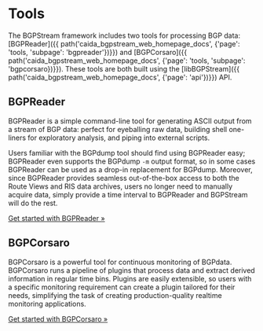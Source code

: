 Tools
=====

The BGPStream framework includes two tools for processing BGP data:
[BGPReader]({{ path('caida_bgpstream_web_homepage_docs', {'page': 'tools,
'subpage': 'bgpreader'})}})
and
[BGPCorsaro]({{ path('caida_bgpstream_web_homepage_docs', {'page': 'tools,
'subpage': 'bgpcorsaro})}}).
These tools are both built using the
[libBGPStream]({{ path('caida_bgpstream_web_homepage_docs', {'page': 'api'})}}) API.

BGPReader
---------

BGPReader is a simple command-line tool for generating ASCII output from a
stream of BGP data: perfect for eyeballing raw data, building shell one-liners
for exploratory analysis, and piping into external scripts.

Users familiar with the BGPdump tool should find using BGPReader easy; BGPReader
even supports the BGPdump `-m` output format, so in some cases BGPReader can be
used as a drop-in replacement for BGPdump. Moreover, since BGPReader provides
seamless out-of-the-box access to both the Route Views and RIS data archives,
users no longer need to manually acquire data, simply provide a time interval to
BGPReader and BGPStream will do the rest.

<a href="{{ path('caida_bgpstream_web_homepage_docs', {'page': 'tools,
'subpage': 'bgpreader'})}}"
    class="btn btn-primary btn-md">
    Get started with BGPReader &raquo;
</a>

BGPCorsaro
----------

BGPCorsaro is a powerful tool for continuous monitoring of BGPdata. BGPCorsaro
runs a pipeline of plugins that process data and extract derived information in
regular time bins. Plugins are easily extensible, so users with a specific
monitoring requirement can create a plugin tailored for their needs, simplifying
the task of creating production-quality realtime monitoring applications.

<a href="{{ path('caida_bgpstream_web_homepage_docs', {'page': 'tools',
'subpage': 'bgpcorsaro'})}}"
    class="btn btn-primary btn-md">
    Get started with BGPCorsaro &raquo;
</a>
